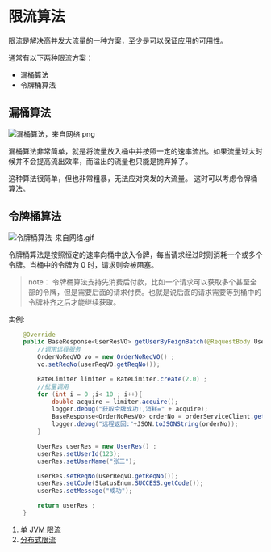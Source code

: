 # 限流算法

限流是解决高并发大流量的一种方案，至少是可以保证应用的可用性。

通常有以下两种限流方案：

- 漏桶算法
- 令牌桶算法

## 漏桶算法

![漏桶算法，来自网络.png](https://i.loli.net/2017/08/11/598c905caa8cb.png)

漏桶算法非常简单，就是将流量放入桶中并按照一定的速率流出。如果流量过大时候并不会提高流出效率，而溢出的流量也只能是抛弃掉了。

这种算法很简单，但也非常粗暴，无法应对突发的大流量。
这时可以考虑令牌桶算法。

## 令牌桶算法
![令牌桶算法-来自网络.gif](https://i.loli.net/2017/08/11/598c91f2a33af.gif)

令牌桶算法是按照恒定的速率向桶中放入令牌，每当请求经过时则消耗一个或多个令牌。当桶中的令牌为 0 时，请求则会被阻塞。

> note：
令牌桶算法支持先消费后付款，比如一个请求可以获取多个甚至全部的令牌，但是需要后面的请求付费。也就是说后面的请求需要等到桶中的令牌补齐之后才能继续获取。

实例:
```java
    @Override
    public BaseResponse<UserResVO> getUserByFeignBatch(@RequestBody UserReqVO userReqVO) {
        //调用远程服务
        OrderNoReqVO vo = new OrderNoReqVO() ;
        vo.setReqNo(userReqVO.getReqNo());

        RateLimiter limiter = RateLimiter.create(2.0) ;
        //批量调用
        for (int i = 0 ;i< 10 ; i++){
            double acquire = limiter.acquire();
            logger.debug("获取令牌成功!,消耗=" + acquire);
            BaseResponse<OrderNoResVO> orderNo = orderServiceClient.getOrderNo(vo);
            logger.debug("远程返回:"+JSON.toJSONString(orderNo));
        }

        UserRes userRes = new UserRes() ;
        userRes.setUserId(123);
        userRes.setUserName("张三");

        userRes.setReqNo(userReqVO.getReqNo());
        userRes.setCode(StatusEnum.SUCCESS.getCode());
        userRes.setMessage("成功");

        return userRes ;
    }
```


1. [单 JVM 限流](http://crossoverjie.top/2017/08/11/sbc4/)
2. [分布式限流](distributed/Distributed-Limit.md)
